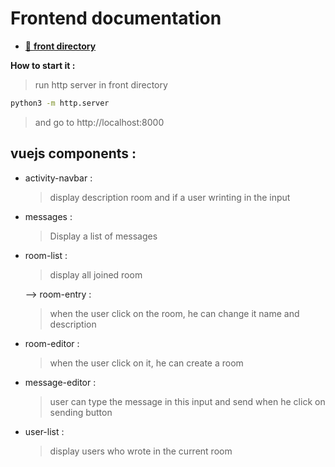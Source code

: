 # Frontend documentation

  - [📂 **front directory**](front)
  
  **How to start it :**

  > run http server in front directory

  ```bash
  python3 -m http.server
  ```
> and go to http://localhost:8000
## vuejs components :

- activity-navbar :
  > display description room and if a user wrinting in the input

- messages :
  > Display a list of messages

- room-list :
  > display all joined room

   
   --> room-entry :
    > when the user click on the room, he can change it name and description

- room-editor : 
  > when the user click on it, he can create a room

- message-editor :
  > user can type the message in this input and send when he click on sending button 

- user-list :
   > display users who wrote in the current room